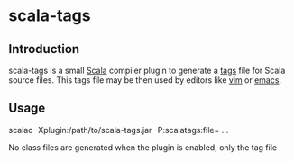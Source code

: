 scala-tags
==========

Introduction
------------

scala-tags is a small [Scala][1] compiler plugin to generate a [tags][2] file for Scala source files.
This tags file may be then used by editors like [vim][3] or [emacs][4].

Usage
-----

scalac -Xplugin:/path/to/scala-tags.jar -P:scalatags:file=<tag-file> ...

No class files are generated when the plugin is enabled, only the tag file

[1]: http://www.scala-lang.org
[2]: http://ctags.sourceforge.net/
[3]: http://www.vim.org/
[4]: http://www.gnu.org/software/emacs/
